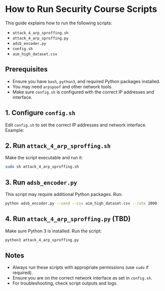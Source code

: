# How to Run Security Course Scripts

This guide explains how to run the following scripts:
- `attack_4_arp_sproffing.sh`
- `attack_4_arp_sproffing.py`
- `adsb_encoder.py`
- `config.sh`
- `aim_high_dataset.csv`

## Prerequisites
- Ensure you have `bash`, `python3`, and required Python packages installed.
- You may need `arpspoof` and other network tools.
- Make sure `config.sh` is configured with the correct IP addresses and interface.

## 1. Configure `config.sh`
Edit `config.sh` to set the correct IP addresses and network interface. Example:

## 2. Run `attack_4_arp_sproffing.sh`
Make the script executable and run it:
```bash
sudo sh attack_4_arp_sproffing.sh 
```

## 3. Run `adsb_encoder.py`
This script may require additional Python packages. Run:
```bash
python adsb_encoder.py --send --csv aim_high_dataset.csv --rate 2000
```

## 4. Run `attack_4_arp_sproffing.py` (TBD)
Make sure Python 3 is installed. Run the script:
```bash
python3 attack_4_arp_sproffing.py
```

## Notes
- Always run these scripts with appropriate permissions (use `sudo` if required).
- Ensure you are on the correct network interface as set in `config.sh`.
- For troubleshooting, check script outputs and logs.
